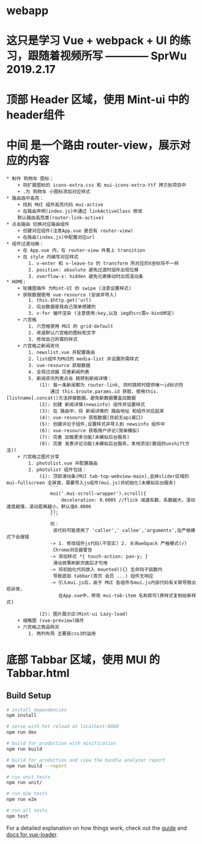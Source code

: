 # webapp
# 这只是学习 Vue + webpack + UI 的练习，跟随着视频所写     ———— SprWu 2019.2.17

# 顶部 Header 区域，使用 Mint-ui 中的header组件
# 中间 是一个路由 router-view，展示对应的内容
    * 制作 购物车 图标：
        + 将扩展图标的 icons-extra.css 和 mui-icons-extra-ttf 拷贝到项目中
        + .为 购物车 小图标添加对应样式
    * 路由选中高亮：
        + 找到 MUI 组件高亮代码 mui-active
        + 在路由声明(index.js)中通过 linkActiveClass 修改
        默认路由高亮类(router-link-active)
    * 点击路由 切换对应路由组件
        + 创建对应组件(注意App.vue 是否有 router-view)
        + 在路由(index.js)中配置对应url
    * 组件过渡动画：
        + 在 App.vue 内，在 router-view 外套上 transition
        + 在 style 内编写对应样式
            1. v-enter 和 v-leave-to 的 transform 所对应的X坐标将不一样
            2. position: absolute 避免过渡时组件出现位移
            3. overflow-x: hidden 避免元素移动时出现滚动条
    * HOME:
        + 轮播图插件 为Mint-UI 的 swipe (注意设置样式)
        + 获取数据使用 vue-resource (安装并导入)
            1. this.$http.get('url)
            2. 后台数据是我自己简单搭建的
            3. v-for 循环渲染 (注意使用:key,以及 img的src需v-bind绑定) 
        + 六宫格
            1. 六宫格使用 MUI 的 grid-default
            2. 改造默认六宫格的图标和文字
            3. 修改自己所需的样式
        + 六宫格之新闻资讯
            1. newslist.vue 并配置路由
            2. list组件为MUI的 media-list 并设置所需样式
            3. vue-resource 获取数据
            4. 全局过滤器 完善新闻列表
            5. 新闻资讯列表点击 跳转到新闻详情：
                (1): 每一条新闻都为 router-link, 同时跳转时提供唯一id标识符
                    通过 this.$route.params.id 获取，使用this.[listname].concat()方法拼接数据，避免新数据覆盖旧数据
                (2): 创建 新闻详情(newsinfo) 组件并设置样式
                (3): 在 路由中，将 新闻详情的 路由地址 和组件对应起来
                (4): vue-resource 获取数据(目前无api接口)
                (5): 创建评论子组件,设置样式并导入到 newsinfo 组件中
                (6): vue-resource 获取用户评论(简单模拟)
                (7): 完善 加载更多功能(未模拟后台服务)
                (8): 完善 发表评论功能(未模拟后台服务，本地添加(数组的unshift方法))
        + 六宫格之图片分享
            1. photolist.vue 并配置路由
            2. photolist 组件包括：
                (1): 顶部滑动条(MUI tab-top-webview-main),去掉slider区域的  mui-fullscreen 全屏类，需要导入js组件(mui.js)并初始化(未模拟后台服务)
                    ```
                    mui('.mui-scroll-wrapper').scroll({
                        deceleration: 0.0005 //flick 减速系数，系数越大，滚动速度越慢，滚动距离越小，默认值0.0006
                    }); 
                    ```
                    坑：
                     该代码可能使用了 'caller',' callee','arguments',在严格模式下会报错
                    -> 1. 修改组件js代码(不现实) 2. 关闭webpack 严格模式(√)
                     Chrome浏览器警告
                    -> 添加样式 *{ touch-action: pan-y; }
                     滑动效果刷新页面后才可用
                    -> 将初始化代码放入 mounted(){} 生命钩子函数内
                     导致底部 tabbar(首页 会员 ...) 组件无响应
                    -> 引入mui.js后，由于 MUI 各组件与mui.js内部代码有关联导致出现异常，
                       在App.vue中，修改 mui-tab-item 名称即可(原样式复制给新样式)

                (2): 图片展示区(Mint-ui Lazy-load)
        + 缩略图 (vue-preview)插件
        + 六宫格之商品购买
            1. 两列布局 主要是css3的运用
        
        
# 底部 Tabbar 区域，使用 MUI 的 Tabbar.html
> 

## Build Setup

``` bash
# install dependencies
npm install

# serve with hot reload at localhost:8080
npm run dev

# build for production with minification
npm run build

# build for production and view the bundle analyzer report
npm run build --report

# run unit tests
npm run unit/

# run e2e tests
npm run e2e

# run all tests
npm test
```

For a detailed explanation on how things work, check out the [guide](http://vuejs-templates.github.io/webpack/) and [docs for vue-loader](http://vuejs.github.io/vue-loader).
